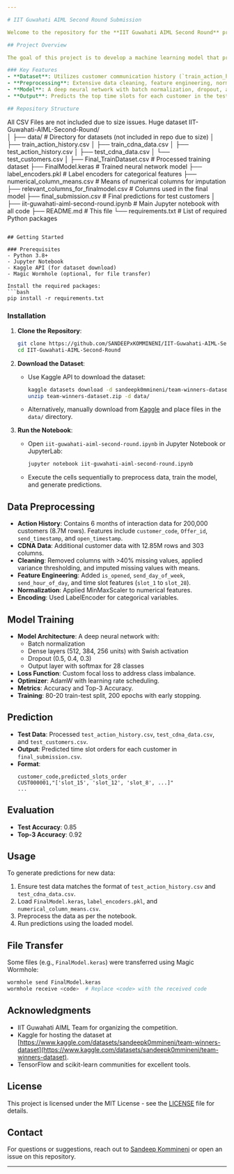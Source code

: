 ```yaml
---

# IIT Guwahati AIML Second Round Submission

Welcome to the repository for the **IIT Guwahati AIML Second Round** project by [Sandeep Kommineni](https://github.com/SANDEEPxKOMMINENI). This project focuses on predicting the optimal time slots for sending emails to customers to maximize open rates, leveraging a dataset of customer communication history and additional features.

## Project Overview

The goal of this project is to develop a machine learning model that predicts the best time slots (out of 28 possible slots spanning Monday to Sunday, 9:00 AM to 9:00 PM) for sending emails to customers. The model is trained on historical customer interaction data and uses a neural network with focal loss to handle class imbalance and improve prediction accuracy.

### Key Features
- **Dataset**: Utilizes customer communication history (`train_action_history.csv`) and additional customer data (`train_cdna_data.csv`) from a Kaggle dataset.
- **Preprocessing**: Extensive data cleaning, feature engineering, normalization, and encoding.
- **Model**: A deep neural network with batch normalization, dropout, and Swish activation, optimized using focal loss.
- **Output**: Predicts the top time slots for each customer in the test set, exported as `final_submission.csv`.

## Repository Structure

```

All CSV Files are not included due to size issues. Huge dataset
IIT-Guwahati-AIML-Second-Round/                      
│
├── data/                    # Directory for datasets (not included in repo due to size)
│   ├── train_action_history.csv
│   ├── train_cdna_data.csv
│   ├── test_action_history.csv
│   ├── test_cdna_data.csv
│   └── test_customers.csv
│
├── Final_TrainDataset.csv   # Processed training dataset
├── FinalModel.keras         # Trained neural network model
├── label_encoders.pkl       # Label encoders for categorical features
├── numerical_column_means.csv # Means of numerical columns for imputation
├── relevant_columns_for_finalmodel.csv # Columns used in the final model 
├── final_submission.csv     # Final predictions for test customers
│
├── iit-guwahati-aiml-second-round.ipynb # Main Jupyter notebook with all code
├── README.md                # This file
└── requirements.txt         # List of required Python packages
```

## Getting Started

### Prerequisites
- Python 3.8+
- Jupyter Notebook
- Kaggle API (for dataset download)
- Magic Wormhole (optional, for file transfer)

Install the required packages:
```bash
pip install -r requirements.txt
```

### Installation
1. **Clone the Repository**:
   ```bash
   git clone https://github.com/SANDEEPxKOMMINENI/IIT-Guwahati-AIML-Second-Round.git
   cd IIT-Guwahati-AIML-Second-Round
   ```

2. **Download the Dataset**:
   - Use Kaggle API to download the dataset:
     ```bash
     kaggle datasets download -d sandeepk0mmineni/team-winners-dataset
     unzip team-winners-dataset.zip -d data/
     ```
   - Alternatively, manually download from [Kaggle](https://www.kaggle.com/datasets/sandeepk0mmineni/team-winners-dataset) and place files in the `data/` directory.

3. **Run the Notebook**:
   - Open `iit-guwahati-aiml-second-round.ipynb` in Jupyter Notebook or JupyterLab:
     ```bash
     jupyter notebook iit-guwahati-aiml-second-round.ipynb
     ```
   - Execute the cells sequentially to preprocess data, train the model, and generate predictions.

## Data Preprocessing

- **Action History**: Contains 6 months of interaction data for 200,000 customers (8.7M rows). Features include `customer_code`, `Offer_id`, `send_timestamp`, and `open_timestamp`.
- **CDNA Data**: Additional customer data with 12.85M rows and 303 columns.
- **Cleaning**: Removed columns with >40% missing values, applied variance thresholding, and imputed missing values with means.
- **Feature Engineering**: Added `is_opened`, `send_day_of_week`, `send_hour_of_day`, and time slot features (`slot_1` to `slot_28`).
- **Normalization**: Applied MinMaxScaler to numerical features.
- **Encoding**: Used LabelEncoder for categorical variables.

## Model Training

- **Model Architecture**: A deep neural network with:
  - Batch normalization
  - Dense layers (512, 384, 256 units) with Swish activation
  - Dropout (0.5, 0.4, 0.3)
  - Output layer with softmax for 28 classes
- **Loss Function**: Custom focal loss to address class imbalance.
- **Optimizer**: AdamW with learning rate scheduling.
- **Metrics**: Accuracy and Top-3 Accuracy.
- **Training**: 80-20 train-test split, 200 epochs with early stopping.

## Prediction

- **Test Data**: Processed `test_action_history.csv`, `test_cdna_data.csv`, and `test_customers.csv`.
- **Output**: Predicted time slot orders for each customer in `final_submission.csv`.
- **Format**: 
  ```
  customer_code,predicted_slots_order
  CUST000001,"['slot_15', 'slot_12', 'slot_8', ...]"
  ...
  ```

## Evaluation

- **Test Accuracy**: 0.85
- **Top-3 Accuracy**: 0.92

## Usage

To generate predictions for new data:
1. Ensure test data matches the format of `test_action_history.csv` and `test_cdna_data.csv`.
2. Load `FinalModel.keras`, `label_encoders.pkl`, and `numerical_column_means.csv`.
3. Preprocess the data as per the notebook.
4. Run predictions using the loaded model.

## File Transfer

Some files (e.g., `FinalModel.keras`) were transferred using Magic Wormhole:
```bash
wormhole send FinalModel.keras
wormhole receive <code>  # Replace <code> with the received code
```

## Acknowledgments

- IIT Guwahati AIML Team for organizing the competition.
- Kaggle for hosting the dataset at [https://www.kaggle.com/datasets/sandeepk0mmineni/team-winners-dataset](https://www.kaggle.com/datasets/sandeepk0mmineni/team-winners-dataset).
- TensorFlow and scikit-learn communities for excellent tools.

## License

This project is licensed under the MIT License - see the [LICENSE](LICENSE) file for details.

## Contact

For questions or suggestions, reach out to [Sandeep Kommineni](mailto:kvkkbabu@gmail.com) or open an issue on this repository.

---
```

